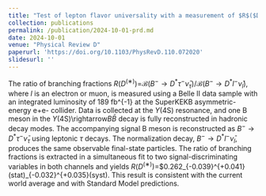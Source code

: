 ```yaml
---
title: "Test of lepton flavor universality with a measurement of $R$($D^{(∗)}$) using hadronic B tagging at the Belle II experiment"
collection: publications
permalink: /publication/2024-10-01-prd.md
date: 2024-10-01
venue: "Physical Review D"
paperurl: 'https://doi.org/10.1103/PhysRevD.110.072020'
slidesurl: ''
---
```


The ratio of branching fractions $R$($D^{(∗)}$)=$\mathcal{B}(B^-\rightarrow D^* \tau^- \bar{\nu}_\tau)/\mathcal{B}(B^-\rightarrow D^* l^- \bar{\nu}_l)$, where $l$ is an electron or muon, is measured using a Belle II data sample with an integrated luminosity of 189 fb^{-1} at the SuperKEKB asymmetric-energy e+e- collider. Data is collected at the $\Upsilon$(4S) resonance, and one B meson in the $\Upsilon$(4S)\rightarrow$B \bar{B}$ decay is fully reconstructed in hadronic decay modes. The accompanying signal B meson is reconstructed as $B^-\rightarrow D^* \tau^- \bar{\nu}_\tau$ using leptonic $\tau$ decays. The normalization decay, $B^-\rightarrow D^* l^- \bar{\nu}_l$, produces the same observable final-state particles. The ratio of branching fractions is extracted in a simultaneous fit to two signal-discriminating variables in both channels and yields $R$($D^{(∗)}$)=$0.262_{-0.039}^{+0.041}(stat)_{-0.032}^{+0.035}(syst). This result is consistent with the current world average and with Standard Model predictions.
